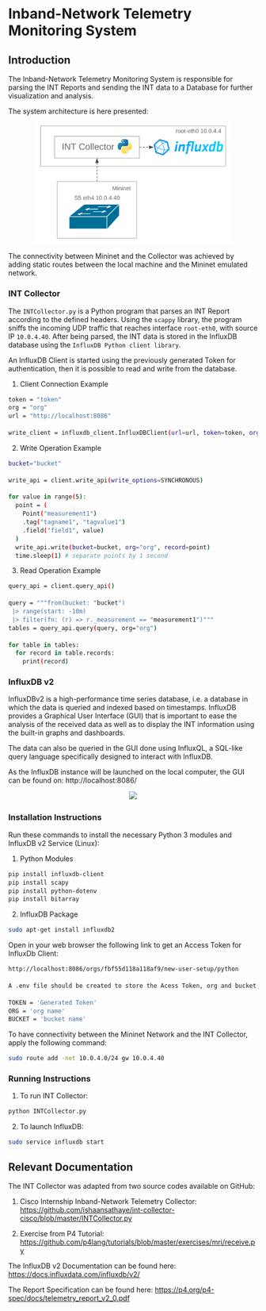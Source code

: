 # Inband-Network Telemetry Monitoring System


## Introduction

The Inband-Network Telemetry Monitoring System is responsible for parsing the INT Reports and sending the INT data to a Database for further visualization and analysis.

The system architecture is here presented:

<p align="center"><img src="Pictures/Collector-routing.png" width="400"></p>

The connectivity between Mininet and the Collector was achieved by adding static routes between the local machine and the Mininet emulated network.

### INT Collector
The `INTCollector.py` is a Python program that parses an INT Report according to the defined headers. Using the `scappy` library, the program sniffs the incoming UDP traffic that reaches interface `root-eth0`, with source IP `10.0.4.40`.
 After being parsed, the INT data is stored in the InfluxDB database using the `InfluxDB Python client library`. 

  An InfluxDB Client is started using the previously generated Token for authentication, then it is possible to read and write from the database.


1. Client Connection Example

```bash
token = "token"
org = "org"
url = "http://localhost:8086"

write_client = influxdb_client.InfluxDBClient(url=url, token=token, org=org)
```

2. Write Operation Example

```bash
bucket="bucket"

write_api = client.write_api(write_options=SYNCHRONOUS)
   
for value in range(5):
  point = (
    Point("measurement1")
    .tag("tagname1", "tagvalue1")
    .field("field1", value)
  )
  write_api.write(bucket=bucket, org="org", record=point)
  time.sleep(1) # separate points by 1 second
```

3. Read Operation Example

```bash
query_api = client.query_api()

query = """from(bucket: "bucket")
 |> range(start: -10m)
 |> filter(fn: (r) => r._measurement == "measurement1")"""
tables = query_api.query(query, org="org")

for table in tables:
  for record in table.records:
    print(record)
```


### InfluxDB v2
 InfluxDBv2 is a high-performance time series database, i.e. a database in which the data is queried and indexed based on timestamps. InfluxDB provides a Graphical User Interface (GUI) that is important to ease the analysis of the received data as well as to display the INT information using the built-in graphs and dashboards.

 The data can also be queried in the GUI done using InfluxQL, a SQL-like query language specifically designed to interact with InfluxDB. 
 
 As the InfluxDB instance will be launched on the local computer, the GUI can be found on: http://localhost:8086/



<p align="center"><img src="InfluxDB.png" width="1000"></p>


### Installation Instructions

Run these commands to install the necessary Python 3 modules and InfluxDB v2 Service (Linux):

1. Python Modules

```sh
pip install influxdb-client
pip install scapy
pip install python-dotenv
pip install bitarray
```
2. InfluxDB Package

```sh
sudo apt-get install influxdb2
```

Open in your web browser the following link to get an Access Token for InfluxDb Client:
```sh
http://localhost:8086/orgs/fbf55d118a118af9/new-user-setup/python

A .env file should be created to store the Acess Token, org and bucket Name (all defined on the GUI)

TOKEN = 'Generated Token'
ORG = 'org name'
BUCKET = 'bucket name'
```

To have connectivity between the Mininet Network and the INT Collector, apply the following command:
```sh
sudo route add -net 10.0.4.0/24 gw 10.0.4.40
```



### Running Instructions

1. To run INT Collector:

```bash
python INTCollector.py
```

2. To launch InfluxDB:
```sh
sudo service influxdb start
```

## Relevant Documentation

The INT Collector was adapted from two source codes available on GitHub:

1. Cisco Internship Inband-Network Telemetry Collector: https://github.com/ishaansathaye/int-collector-cisco/blob/master/INTCollector.py

2. Exercise from P4 Tutorial: https://github.com/p4lang/tutorials/blob/master/exercises/mri/receive.py


The InfluxDB v2 Documentation can be found here: https://docs.influxdata.com/influxdb/v2/

The Report Specification can be found here: https://p4.org/p4-spec/docs/telemetry_report_v2_0.pdf